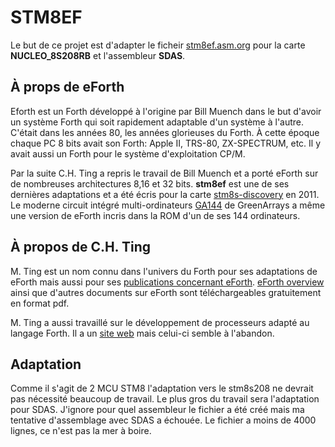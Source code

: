 # STM8EF

Le but de ce projet est d'adapter le ficheir [stm8ef.asm.org](stm8ef.asm.org) pour la carte **NUCLEO_8S208RB** et l'assembleur **SDAS**.

## À props de eForth

Eforth est un Forth développé à l'origine par Bill Muench dans le but d'avoir un système Forth qui soit rapidement adaptable d'un système à l'autre. C'était dans les années 80, les années glorieuses du Forth. À cette époque chaque PC 8 bits avait son Forth: Apple II, TRS-80, ZX-SPECTRUM, etc.
Il y avait aussi un Forth pour le système d'exploitation CP/M.

Par la suite C.H. Ting a repris le travail de Bill Muench et a porté eForth sur de nombreuses architectures 8,16 et 32 bits. **stm8ef** est une de ses dernières adaptations et a été écris pour la carte [stm8s-discovery](https://www.st.com/en/evaluation-tools/stm8s-discovery.html) en 2011.
Le moderne circuit intégré multi-ordinateurs [GA144](http://www.greenarraychips.com/home/products/) de GreenArrays a même une version de eForth incris dans la ROM d'un de ses 144 ordinateurs.

## À propos de C.H. Ting

M. Ting est un nom connu dans l'univers du Forth pour ses adaptations de eForth mais aussi pour ses [publications concernant eForth](https://www.amazon.ca/eForth-Overview-C-H-Ting-ebook/dp/B01LR47JME/ref=sr_1_1?keywords=C.H.Ting&qid=1572142957&sr=8-1). [eForth overview](http://www.exemark.com/FORTH/eForthOverviewv5.pdf) ainsi que d'autres documents sur eForth sont téléchargeables gratuitement en format pdf. 

M. Ting a aussi travaillé sur le développement de processeurs adapté au langage Forth. Il a un [site web](http://www.ultratechnology.com/offete.html) mais celui-ci semble à l'abandon.

## Adaptation

Comme il s'agit de 2 MCU STM8 l'adaptation vers le stm8s208 ne devrait pas nécessité beaucoup de travail. Le plus gros du travail sera l'adaptation pour SDAS.  J'ignore pour quel assembleur le fichier a été créé mais ma tentative d'assemblage avec SDAS a échouée.  Le fichier a moins de 4000 lignes, ce n'est pas la mer à boire.


